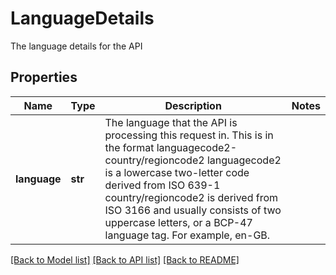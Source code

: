 # LanguageDetails

The language details for the API

## Properties
Name | Type | Description | Notes
------------ | ------------- | ------------- | -------------
**language** | **str** | The language that the API is processing this request in.  This is in the format languagecode2-country/regioncode2  languagecode2 is a lowercase two-letter code derived from ISO 639-1  country/regioncode2 is derived from ISO 3166 and usually consists of two uppercase letters, or a BCP-47 language tag.  For example, en-GB. | 

[[Back to Model list]](../README.md#documentation-for-models) [[Back to API list]](../README.md#documentation-for-api-endpoints) [[Back to README]](../README.md)


